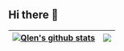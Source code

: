 ## Hi there 👋

<!--
**qlenlen/qlenlen** is a ✨ _special_ ✨ repository because its `README.md` (this file) appears on your GitHub profile.

Here are some ideas to get you started:

- 🔭 I’m currently working on ...
- 🌱 I’m currently learning ...
- 👯 I’m looking to collaborate on ...
- 🤔 I’m looking for help with ...
- 💬 Ask me about ...
- 📫 How to reach me: ...
- 😄 Pronouns: ...
- ⚡ Fun fact: ...
-->


| <a href="https://github.com/qlenlen/github-readme-stats"><img align="center" src="https://github-readme-stats.vercel.app/api?username=qlenlen&show_icons=true&theme=buefy&show=reviews,discussions_answered,prs_merged,prs_merged_percentage" alt="Qlen's github stats" /></a> | <a href="https://github.com/qlenlen/github-readme-stats"><img align="center" src="https://github-readme-stats.vercel.app/api/top-langs/?username=qlenlen&theme=buefy&hide_border=true" /></a> |
| ------------- | ------------- |

<br />
